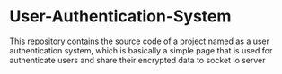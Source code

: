 # User-Authentication-System
This repository contains the source code of a project named as a user authentication system, which is basically a simple page that is used for authenticate users and share their encrypted data to socket io server
